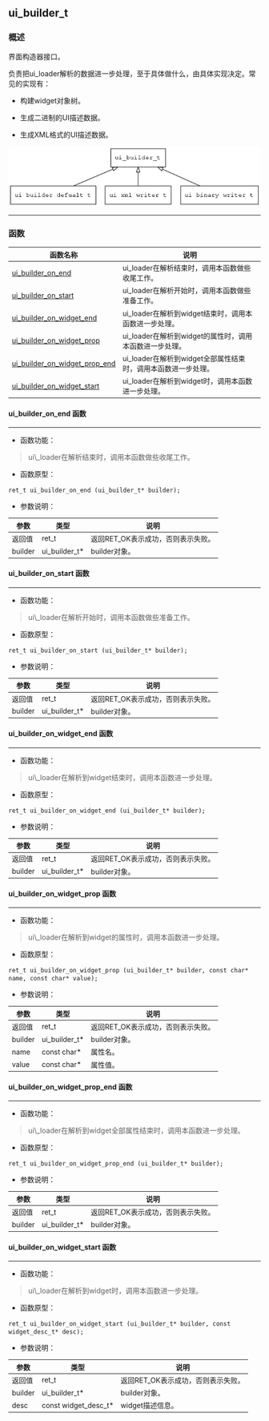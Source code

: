 ## ui\_builder\_t
### 概述
界面构造器接口。

负责把ui\_loader解析的数据进一步处理，至于具体做什么，由具体实现决定。常见的实现有：

* 构建widget对象树。

* 生成二进制的UI描述数据。

* 生成XML格式的UI描述数据。

![image](images/ui_builder_t_0.png)

----------------------------------
### 函数
<p id="ui_builder_t_methods">

| 函数名称 | 说明 | 
| -------- | ------------ | 
| <a href="#ui_builder_t_ui_builder_on_end">ui\_builder\_on\_end</a> | ui\_loader在解析结束时，调用本函数做些收尾工作。 |
| <a href="#ui_builder_t_ui_builder_on_start">ui\_builder\_on\_start</a> | ui\_loader在解析开始时，调用本函数做些准备工作。 |
| <a href="#ui_builder_t_ui_builder_on_widget_end">ui\_builder\_on\_widget\_end</a> | ui\_loader在解析到widget结束时，调用本函数进一步处理。 |
| <a href="#ui_builder_t_ui_builder_on_widget_prop">ui\_builder\_on\_widget\_prop</a> | ui\_loader在解析到widget的属性时，调用本函数进一步处理。 |
| <a href="#ui_builder_t_ui_builder_on_widget_prop_end">ui\_builder\_on\_widget\_prop\_end</a> | ui\_loader在解析到widget全部属性结束时，调用本函数进一步处理。 |
| <a href="#ui_builder_t_ui_builder_on_widget_start">ui\_builder\_on\_widget\_start</a> | ui\_loader在解析到widget时，调用本函数进一步处理。 |
#### ui\_builder\_on\_end 函数
-----------------------

* 函数功能：

> <p id="ui_builder_t_ui_builder_on_end">ui\_loader在解析结束时，调用本函数做些收尾工作。

* 函数原型：

```
ret_t ui_builder_on_end (ui_builder_t* builder);
```

* 参数说明：

| 参数 | 类型 | 说明 |
| -------- | ----- | --------- |
| 返回值 | ret\_t | 返回RET\_OK表示成功，否则表示失败。 |
| builder | ui\_builder\_t* | builder对象。 |
#### ui\_builder\_on\_start 函数
-----------------------

* 函数功能：

> <p id="ui_builder_t_ui_builder_on_start">ui\_loader在解析开始时，调用本函数做些准备工作。

* 函数原型：

```
ret_t ui_builder_on_start (ui_builder_t* builder);
```

* 参数说明：

| 参数 | 类型 | 说明 |
| -------- | ----- | --------- |
| 返回值 | ret\_t | 返回RET\_OK表示成功，否则表示失败。 |
| builder | ui\_builder\_t* | builder对象。 |
#### ui\_builder\_on\_widget\_end 函数
-----------------------

* 函数功能：

> <p id="ui_builder_t_ui_builder_on_widget_end">ui\_loader在解析到widget结束时，调用本函数进一步处理。

* 函数原型：

```
ret_t ui_builder_on_widget_end (ui_builder_t* builder);
```

* 参数说明：

| 参数 | 类型 | 说明 |
| -------- | ----- | --------- |
| 返回值 | ret\_t | 返回RET\_OK表示成功，否则表示失败。 |
| builder | ui\_builder\_t* | builder对象。 |
#### ui\_builder\_on\_widget\_prop 函数
-----------------------

* 函数功能：

> <p id="ui_builder_t_ui_builder_on_widget_prop">ui\_loader在解析到widget的属性时，调用本函数进一步处理。

* 函数原型：

```
ret_t ui_builder_on_widget_prop (ui_builder_t* builder, const char* name, const char* value);
```

* 参数说明：

| 参数 | 类型 | 说明 |
| -------- | ----- | --------- |
| 返回值 | ret\_t | 返回RET\_OK表示成功，否则表示失败。 |
| builder | ui\_builder\_t* | builder对象。 |
| name | const char* | 属性名。 |
| value | const char* | 属性值。 |
#### ui\_builder\_on\_widget\_prop\_end 函数
-----------------------

* 函数功能：

> <p id="ui_builder_t_ui_builder_on_widget_prop_end">ui\_loader在解析到widget全部属性结束时，调用本函数进一步处理。

* 函数原型：

```
ret_t ui_builder_on_widget_prop_end (ui_builder_t* builder);
```

* 参数说明：

| 参数 | 类型 | 说明 |
| -------- | ----- | --------- |
| 返回值 | ret\_t | 返回RET\_OK表示成功，否则表示失败。 |
| builder | ui\_builder\_t* | builder对象。 |
#### ui\_builder\_on\_widget\_start 函数
-----------------------

* 函数功能：

> <p id="ui_builder_t_ui_builder_on_widget_start">ui\_loader在解析到widget时，调用本函数进一步处理。

* 函数原型：

```
ret_t ui_builder_on_widget_start (ui_builder_t* builder, const widget_desc_t* desc);
```

* 参数说明：

| 参数 | 类型 | 说明 |
| -------- | ----- | --------- |
| 返回值 | ret\_t | 返回RET\_OK表示成功，否则表示失败。 |
| builder | ui\_builder\_t* | builder对象。 |
| desc | const widget\_desc\_t* | widget描述信息。 |
